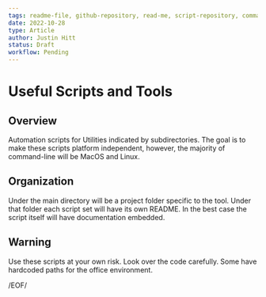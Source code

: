 ```yaml
---
tags: readme-file, github-repository, read-me, script-repository, command-line
date: 2022-10-28
type: Article
author: Justin Hitt
status: Draft
workflow: Pending
---
```


# Useful Scripts and Tools

## Overview

Automation scripts for Utilities indicated by subdirectories. The goal is to make these scripts platform independent, however, the majority of command-line will be MacOS and Linux.

## Organization

Under the main directory will be a project folder specific to the tool. Under that folder each script set will have its own README. In the best case the script itself will have documentation embedded.

## Warning

Use these scripts at your own risk. Look over the code carefully. Some have hardcoded paths for the office environment.

/EOF/

